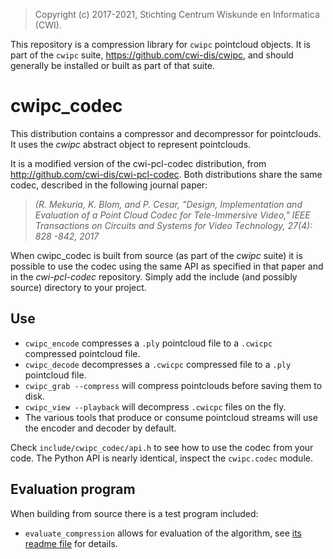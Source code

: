 > Copyright (c) 2017-2021, Stichting Centrum Wiskunde en Informatica (CWI).

This repository is a compression library for `cwipc` pointcloud objects. It is part of the `cwipc` suite, <https://github.com/cwi-dis/cwipc>, and should generally be installed or built as part of that suite. 

# cwipc_codec

This distribution contains a compressor and decompressor for pointclouds. It uses the _cwipc_ abstract object to represent pointclouds.

It is a modified version of the cwi-pcl-codec distribution, from <http://github.com/cwi-dis/cwi-pcl-codec>. Both distributions share the same codec, described in the following journal paper:

> _(R. Mekuria, K. Blom, and P. Cesar, "Design, Implementation and Evaluation of a Point Cloud Codec for Tele-Immersive Video," IEEE Transactions on Circuits and Systems for Video Technology, 27(4): 828 -842, 2017_

When cwipc_codec is built from source (as part of the _cwipc_ suite) it is possible to use the codec using the same API as specified in that paper and in the _cwi-pcl-codec_ repository. Simply add the include (and possibly source) directory to your project.

## Use

- `cwipc_encode` compresses a `.ply` pointcloud file to a `.cwicpc` compressed pointcloud file.
- `cwipc_decode` decompresses a `.cwicpc` compressed file to a `.ply` pointcloud file.
- `cwipc_grab --compress` will compress pointclouds before saving them to disk.
- `cwipc_view --playback` will decompress `.cwicpc` files on the fly.
- The various tools that produce or consume pointcloud streams will use the encoder and decoder by default.

Check `include/cwipc_codec/api.h` to see how to use the codec from your code. The Python API is nearly identical, inspect the `cwipc.codec` module.

## Evaluation program

When building from source there is a test program included:

- `evaluate_compression` allows for evaluation of the algorithm, see [its readme file](apps/evaluate_compression/readme.md) for details.
